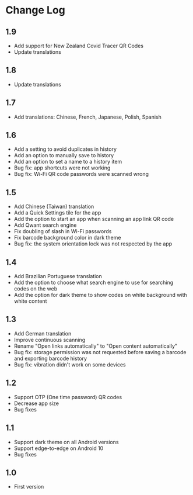 # Change Log

## 1.9
* Add support for New Zealand Covid Tracer QR Codes
* Update translations

## 1.8
* Update translations

## 1.7
* Add translations: Chinese, French, Japanese, Polish, Spanish

## 1.6
* Add a setting to avoid duplicates in history
* Add an option to manually save to history
* Add an option to set a name to a history item
* Bug fix: app shortcuts were not working
* Bug fix: Wi-Fi QR code passwords were scanned wrong

## 1.5
* Add Chinese (Taiwan) translation
* Add a Quick Settings tile for the app
* Add the option to start an app when scanning an app link QR code
* Add Qwant search engine
* Fix doubling of slash in Wi-Fi passwords
* Fix barcode background color in dark theme
* Bug fix: the system orientation lock was not respected by the app

## 1.4
* Add Brazilian Portuguese translation
* Add the option to choose what search engine to use for searching codes on the web
* Add the option for dark theme to show codes on white background with white content

## 1.3
* Add German translation
* Improve continuous scanning
* Rename "Open links automatically" to "Open content automatically"
* Bug fix: storage permission was not requested before saving a barcode and exporting barcode history
* Bug fix: vibration didn't work on some devices

## 1.2
* Support OTP (One time password) QR codes
* Decrease app size
* Bug fixes

## 1.1
* Support dark theme on all Android versions
* Support edge-to-edge on Android 10
* Bug fixes

## 1.0
* First version

